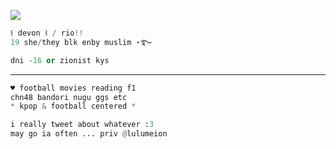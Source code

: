 ![](https://images-ext-2.discordapp.net/external/BctBZa6IS_CWzTpENdT8RJo2oYak4yl9nn4EAX7ZExo/https/dl.dropbox.com/s/etxsqhu1ioi5aen/88260B0E-4CB6-4132-AE7F-87301D377C8E.gi)

``` python 
꒰ devon ꒱ / rio!!
19 she/they blk enby muslim ⋆࿐

dni -16 or zionist kys
```
***

``` python
♥︎ football movies reading f1
chn48 bandori nugu ggs etc
* kpop & football centered *
```
 
``` python
i really tweet about whatever :3
may go ia often ... priv @lulumeion 
```